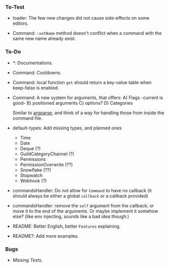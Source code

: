 ### To-Test
* loader: The few new changes did not cause side-effects on some editors.

* Command: `:setName` method doesn't conflict when a command with the same new name already exist.

### To-Do
* *: Documentations.

* Command: Cooldowns.

* Command: local function `get` should return a key-value table when keep-false is enabled.

* Command: A new system for arguments, that offers:
  A) Flags -current is good-
  B) positioned arguments
  C) options?
  D) Categories

  Similar to [argparse](https://github.com/mpeterv/argparse), and think of a way for handling those from inside the command file.

* default-types: Add missing types, and planned ones
  - Time
  - Date
  - Deque (?)
  - GuildCategoryChannel (?)
  - Permissions
  - PermissionOverwrite (??)
  - Snowflake (??)
  - Stopwatch
  - Webhook (?)

* commandsHandler: Do not allow for `Command` to have no callback (it should always be either a global `callback` or a callback provided)

* commandsHandler: remove the `self` argument from the callback; or move it to the end of the arguments. Or maybe implement it somehow else?
(like env injecting, sounds like a bad idea though.)
  
* README: Better English, better `Features` explaining.

* README?: Add more examples.

### Bugs
* *Missing Tests*.
